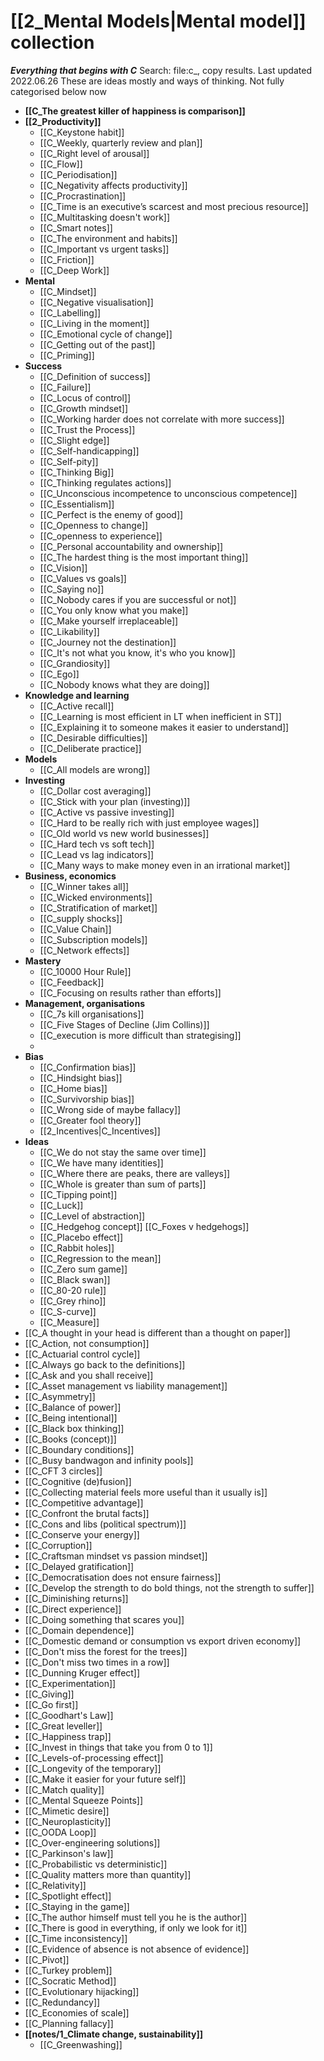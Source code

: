 # [[2_Mental Models|Mental model]] collection 
***Everything that begins with C***
Search: file:c_, copy results. Last updated 2022.06.26
These are ideas mostly and ways of thinking. Not fully categorised below now 
- **[[C_The greatest killer of happiness is comparison]]**
- **[[2_Productivity]]**
	- [[C_Keystone habit]]
	- [[C_Weekly, quarterly review and plan]]
	- [[C_Right level of arousal]]
	- [[C_Flow]]
	- [[C_Periodisation]]
	- [[C_Negativity affects productivity]]
	- [[C_Procrastination]]
	- [[C_Time is an executive’s scarcest and most precious resource]]
	- [[C_Multitasking doesn't work]]
	- [[C_Smart notes]]
	- [[C_The environment and habits]]
	- [[C_Important vs urgent tasks]]
	- [[C_Friction]]
	- [[C_Deep Work]]
- **Mental**
	- [[C_Mindset]]
	- [[C_Negative visualisation]]
	- [[C_Labelling]]
	- [[C_Living in the moment]]
	- [[C_Emotional cycle of change]]
	- [[C_Getting out of the past]]
	- [[C_Priming]]
- **Success**
	- [[C_Definition of success]]
	- [[C_Failure]]
	- [[C_Locus of control]]
	- [[C_Growth mindset]]
	- [[C_Working harder does not correlate with more success]]
	- [[C_Trust the Process]]
	- [[C_Slight edge]] 
	- [[C_Self-handicapping]]
	- [[C_Self-pity]]
	- [[C_Thinking Big]]
	- [[C_Thinking regulates actions]]
	- [[C_Unconscious incompetence to unconscious competence]]
	- [[C_Essentialism]]
	- [[C_Perfect is the enemy of good]]
	- [[C_Openness to change]]
	- [[C_openness to experience]]
	- [[C_Personal accountability and ownership]]
	- [[C_The hardest thing is the most important thing]]
	- [[C_Vision]]
	- [[C_Values vs goals]]
	- [[C_Saying no]]
	- [[C_Nobody cares if you are successful or not]]
	- [[C_You only know what you make]]
	- [[C_Make yourself irreplaceable]]
	- [[C_Likability]]
	- [[C_Journey not the destination]]
	- [[C_It's not what you know, it's who you know]]
	- [[C_Grandiosity]]
	- [[C_Ego]]
	- [[C_Nobody knows what they are doing]]
- **Knowledge and learning**
	- [[C_Active recall]]
	- [[C_Learning is most efficient in LT when inefficient in ST]]
	- [[C_Explaining it to someone makes it easier to understand]]
	- [[C_Desirable difficulties]]
	- [[C_Deliberate practice]]
- **Models**
	- [[C_All models are wrong]]
- **Investing**
	- [[C_Dollar cost averaging]]
	- [[C_Stick with your plan (investing)]]
	- [[C_Active vs passive investing]]
	- [[C_Hard to be really rich with just employee wages]]
	- [[C_Old world vs new world businesses]]
	- [[C_Hard tech vs soft tech]]
	- [[C_Lead vs lag indicators]]
	- [[C_Many ways to make money even in an irrational market]]
- **Business, economics**
	- [[C_Winner takes all]]
	- [[C_Wicked environments]]
	- [[C_Stratification of market]]
	- [[C_supply shocks]]
	- [[C_Value Chain]]
	- [[C_Subscription models]]
	- [[C_Network effects]]
- **Mastery**
	- [[C_10000 Hour Rule]]
	- [[C_Feedback]]
	- [[C_Focusing on results rather than efforts]]
- **Management, organisations**
	- [[C_7s kill organisations]]
	- [[C_Five Stages of Decline (Jim Collins)]]
	- [[C_execution is more difficult than strategising]]
	- 
- **Bias**
	- [[C_Confirmation bias]]
	- [[C_Hindsight bias]]
	- [[C_Home bias]]
	- [[C_Survivorship bias]]
	- [[C_Wrong side of maybe fallacy]]
	- [[C_Greater fool theory]]
	- [[2_Incentives|C_Incentives]]
- **Ideas**
	- [[C_We do not stay the same over time]]
	- [[C_We have many identities]]
	- [[C_Where there are peaks, there are valleys]]
	- [[C_Whole is greater than sum of parts]]
	- [[C_Tipping point]]
	- [[C_Luck]]
	- [[C_Level of abstraction]]
	- [[C_Hedgehog concept]]  [[C_Foxes v hedgehogs]]
	- [[C_Placebo effect]]
	- [[C_Rabbit holes]]
	- [[C_Regression to the mean]]
	- [[C_Zero sum game]]
	- [[C_Black swan]]
	- [[C_80-20 rule]]
	- [[C_Grey rhino]]
	- [[C_S-curve]]
	- [[C_Measure]]
- [[C_A thought in your head is different than a thought on paper]]
- [[C_Action, not consumption]]
- [[C_Actuarial control cycle]] 
- [[C_Always go back to the definitions]]
- [[C_Ask and you shall receive]]
- [[C_Asset management vs liability management]]
- [[C_Asymmetry]]
- [[C_Balance of power]]
- [[C_Being intentional]]
- [[C_Black box thinking]]
- [[C_Books (concept)]]
- [[C_Boundary conditions]]
- [[C_Busy bandwagon and infinity pools]]
- [[C_CFT 3 circles]]
- [[C_Cognitive (de)fusion]]
- [[C_Collecting material feels more useful than it usually is]]
- [[C_Competitive advantage]]
- [[C_Confront the brutal facts]]
- [[C_Cons and libs (political spectrum)]]
- [[C_Conserve your energy]]
- [[C_Corruption]]
- [[C_Craftsman mindset vs passion mindset]]
- [[C_Delayed gratification]]
- [[C_Democratisation does not ensure fairness]]
- [[C_Develop the strength to do bold things, not the strength to suffer]]
- [[C_Diminishing returns]]
- [[C_Direct experience]]
- [[C_Doing something that scares you]]
- [[C_Domain dependence]]
- [[C_Domestic demand or consumption vs export driven economy]]
- [[C_Don't miss the forest for the trees]]
- [[C_Don't miss two times in a row]]
- [[C_Dunning Kruger effect]]
- [[C_Experimentation]]
- [[C_Giving]]
- [[C_Go first]]
- [[C_Goodhart's Law]]
- [[C_Great leveller]]
- [[C_Happiness trap]]
- [[C_Invest in things that take you from 0 to 1]]
- [[C_Levels-of-processing effect]]
- [[C_Longevity of the temporary]]
- [[C_Make it easier for your future self]]
- [[C_Match quality]]
- [[C_Mental Squeeze Points]]
- [[C_Mimetic desire]]
- [[C_Neuroplasticity]]
- [[C_OODA Loop]]
- [[C_Over-engineering solutions]]
- [[C_Parkinson's law]]
- [[C_Probabilistic vs deterministic]]
- [[C_Quality matters more than quantity]]
- [[C_Relativity]]
- [[C_Spotlight effect]]
- [[C_Staying in the game]]
- [[C_The author himself must tell you he is the author]]
- [[C_There is good in everything, if only we look for it]]
- [[C_Time inconsistency]]
- [[C_Evidence of absence is not absence of evidence]]
- [[C_Pivot]]
- [[C_Turkey problem]]
- [[C_Socratic Method]]
- [[C_Evolutionary hijacking]]
- [[C_Redundancy]]
- [[C_Economies of scale]]
- [[C_Planning fallacy]]
- **[[notes/1_Climate change, sustainability]]**
	- [[C_Greenwashing]]